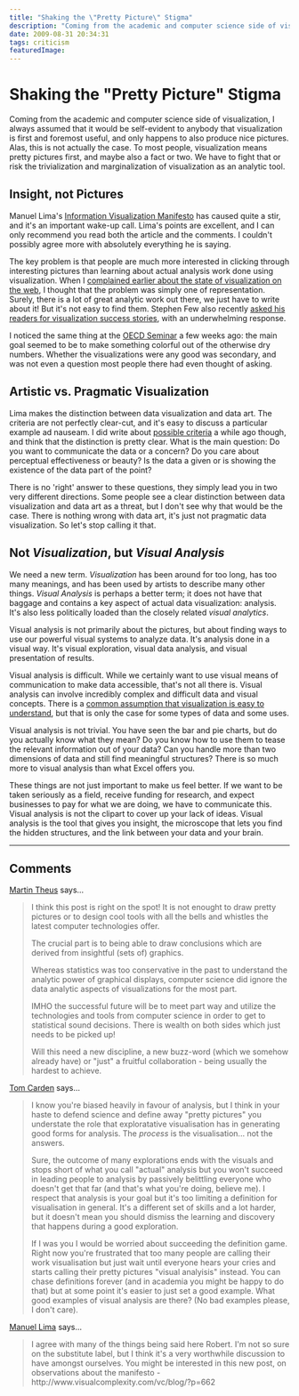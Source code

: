 ```yaml
---
title: "Shaking the \"Pretty Picture\" Stigma"
description: "Coming from the academic and computer science side of visualization, I always assumed that it would be self-evident to anybody that visualization is first and foremost useful, and only happens to also produce nice pictures. Alas, this is not actually the case. To most people, visualization means pretty pictures first, and maybe also a fact or two. We have to fight that or risk the trivialization and marginalization of visualization as an analytic tool."
date: 2009-08-31 20:34:31
tags: criticism
featuredImage: 
---
```


# Shaking the "Pretty Picture" Stigma

Coming from the academic and computer science side of visualization, I always assumed that it would be self-evident to anybody that visualization is first and foremost useful, and only happens to also produce nice pictures. Alas, this is not actually the case. To most people, visualization means pretty pictures first, and maybe also a fact or two. We have to fight that or risk the trivialization and marginalization of visualization as an analytic tool.

## Insight, not Pictures

Manuel Lima's <a href="http://www.visualcomplexity.com/vc/blog/?p=644">Information Visualization Manifesto</a> has caused quite a stir, and it's an important wake-up call. Lima's points are excellent, and I can only recommend you read both the article and the comments. I couldn't possibly agree more with absolutely everything he is saying.

The key problem is that people are much more interested in clicking through interesting pictures than learning about actual analysis work done using visualization. When I <a href="/blog/2009/a-better-vis-web-community">complained earlier about the state of visualization on the web</a>, I thought that the problem was simply one of representation. Surely, there is a lot of great analytic work out there, we just have to write about it! But it's not easy to find them. Stephen Few also recently <a href="http://www.perceptualedge.com/blog/?p=601">asked his readers for visualization success stories</a>, with an underwhelming response.

I noticed the same thing at the <a href="/blog/2009/oecd-seminar-turning-statistics-into-knowledge">OECD Seminar</a> a few weeks ago: the main goal seemed to be to make something colorful out of the otherwise dry numbers. Whether the visualizations were any good was secondary, and was not even a question most people there had even thought of asking.

## Artistic vs. Pragmatic Visualization

Lima makes the distinction between data visualization and data art. The criteria are not perfectly clear-cut, and it's easy to discuss a particular example ad nauseam. I did write about <a href="/blog/2007/tale-of-two-types#a-tale-of-two-types-of-visualization-and-much-confusion">possible criteria</a> a while ago though, and think that the distinction is pretty clear. What is the main question: Do you want to communicate the data or a concern? Do you care about perceptual effectiveness or beauty? Is the data a given or is showing the existence of the data part of the point?

There is no 'right' answer to these questions, they simply lead you in two very different directions. Some people see a clear distinction between data visualization and data art as a threat, but I don't see why that would be the case. There is nothing wrong with data art, it's just not pragmatic data visualization. So let's stop calling it that.

## Not <em>Visualization</em>, but <em>Visual Analysis</em>

We need a new term. <em>Visualization</em> has been around for too long, has too many meanings, and has been used by artists to describe many other things. <em>Visual Analysis</em> is perhaps a better term; it does not have that baggage and contains a key aspect of actual data visualization: analysis. It's also less politically loaded than the closely related <em>visual analytics</em>.

Visual analysis is not primarily about the pictures, but about finding ways to use our powerful visual systems to analyze data. It's analysis done in a visual way. It's visual exploration, visual data analysis, and visual presentation of results.

Visual analysis is difficult. While we certainly want to use visual means of communication to make data accessible, that's not all there is. Visual analysis can involve incredibly complex and difficult data and visual concepts. There is a <a href="http://www.datavisualization.ch/articles/data-visualization-is-a-tool-too">common assumption that visualization is easy to understand</a>, but that is only the case for some types of data and some uses.

Visual analysis is not trivial. You have seen the bar and pie charts, but do you actually know what they mean? Do you know how to use them to tease the relevant information out of your data? Can you handle more than two dimensions of data and still find meaningful structures? There is so much more to visual analysis than what Excel offers you.

These things are not just important to make us feel better. If we want to be taken seriously as a field, receive funding for research, and expect businesses to pay for what we are doing, we have to communicate this. Visual analysis is not the clipart to cover up your lack of ideas. Visual analysis is the tool that gives you insight, the microscope that lets you find the hidden structures, and the link between your data and your brain.


<PostedBy />


<aside class="comments">

---
## Comments

<a href="http://www.theusRus.de" rel="nofollow noopener" target="_blank">Martin Theus</a> says…
>	<p>I think this post is right on the spot! It is not enought to draw pretty pictures or to design cool tools with all the bells and whistles the latest computer technologies offer.</p>
>	<p>The crucial part is to being able to draw conclusions which are derived from insightful (sets of) graphics.</p>
>	<p>Whereas statistics was too conservative in the past to understand the analytic power of graphical displays, computer science did ignore the data analytic aspects of visualizations for the most part.</p>
>	<p>IMHO the successful future will be to meet part way and utilize the technologies and tools from computer science in order to get to statistical sound decisions. There is wealth on both sides which just needs to be picked up!</p>
>	<p>Will this need a new discipline, a new buzz-word (which we somehow already have) or "just" a fruitful collaboration - being usually the hardest to achieve.</p>

<a href="http://www.tom-carden.co.uk" rel="nofollow noopener" target="_blank">Tom Carden</a> says…
>	<p>I know you're biased heavily in favour of analysis, but I think in your haste to defend science and define away "pretty pictures" you understate the role that exploratative visualisation has in generating good forms for analysis. The <em>process</em> is the visualisation... not the answers.</p>
>	<p>Sure, the outcome of many explorations ends with the visuals and stops short of what you call "actual" analysis but you won't succeed in leading people to analysis by passively belittling everyone who doesn't get that far (and that's what you're doing, believe me). I respect that analysis is your goal but it's too limiting a definition for visualisation in general. It's a different set of skills and a lot harder, but it doesn't mean you should dismiss the learning and discovery that happens during a good exploration.</p>
>	<p>If I was you I would be worried about succeeding the definition game. Right now you're frustrated that too many people are calling their work visualisation but just wait until everyone hears your cries and starts calling their pretty pictures "visual analyisis" instead. You can chase definitions forever (and in academia you might be happy to do that) but at some point it's easier to just set a good example. What good examples of visual analysis are there? (No bad examples please, I don't care).</p>

<a href="http://www.visualcomplexity.com" rel="nofollow noopener" target="_blank">Manuel Lima</a> says…
>	<p>I agree with many of the things being said here Robert. I'm not so sure on the substitute label, but I think it's a very worthwhile discussion to have amongst ourselves. You might be interested in this new post, on observations about the manifesto - http://www.visualcomplexity.com/vc/blog/?p=662</p>

</aside>

